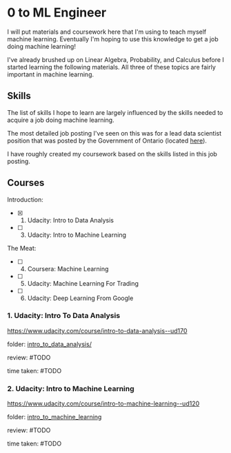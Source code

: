 # 0 to ML Engineer

I will put materials and coursework here that I'm using to teach myself machine
learning. Eventually I'm hoping to use this knowledge to get a job doing machine
learning!

I've already brushed up on Linear Algebra, Probability, and Calculus before I
started learning the following materials. All three of these topics are fairly
important in machine learning.

## Skills

The list of skills I hope to learn are largely influenced by the skills
needed to acquire a job doing machine learning.

The most detailed job posting I've seen on this was for a lead data scientist
position that was posted by the Government of Ontario (located [here](lead_data_scientist_job_posting.pdf)).

I have roughly created my coursework based on the skills listed in this job posting.

## Courses

Introduction:

- [x] 1. Udacity: Intro to Data Analysis
- [ ] 3. Udacity: Intro to Machine Learning

The Meat:

- [ ] 4. Coursera: Machine Learning
- [ ] 5. Udacity: Machine Learning For Trading
- [ ] 6. Udacity: Deep Learning From Google

### 1. Udacity: Intro To Data Analysis

https://www.udacity.com/course/intro-to-data-analysis--ud170

folder: [intro\_to\_data_analysis/](intro_to_data_analysis/)

review: #TODO

time taken: #TODO

### 2. Udacity: Intro to Machine Learning

https://www.udacity.com/course/intro-to-machine-learning--ud120

folder: [intro\_to\_machine_learning](intro_to_machine_learning/)

review: #TODO

time taken: #TODO
